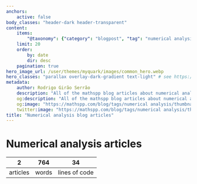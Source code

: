 ```yaml
---
anchors:
    active: false
body_classes: "header-dark header-transparent"
content:
    items:
        "@taxonomy": {"category": "blogpost", "tag": "numerical analysis"}
    limit: 20
    order:
        by: date
        dir: desc
    pagination: true
hero_image_url: /user/themes/myquark/images/common_hero.webp
hero_classes: "parallax overlay-dark-gradient text-light" # see https://demo.getgrav.org/blog-skeleton/blog/hero-classes
metadata:
    author: Rodrigo Girão Serrão
    description: "All of the mathspp blog articles about numerical analysis."
    og:description: "All of the mathspp blog articles about numerical analysis."
    og:image: "https://mathspp.com/blog/tags/numerical analysis/thumbnail.webp"
    twitter:image: "https://mathspp.com/blog/tags/numerical analysis/thumbnail.webp"
title: "Numerical analysis blog articles"
---
```


# Numerical analysis articles


<table class="stats-table">
    <thead>
        <tr>
            <th style="text-align: center;">2</th>
            <th style="text-align: center;">764</th>
            <th style="text-align: center;">34</th>
        </tr>
    </thead>
    <tbody>
        <tr>
            <td style="text-align: center;">articles</td>
            <td style="text-align: center;">words</td>
            <td style="text-align: center;">lines of code</td>
        </tr>
    </tbody>
</table>